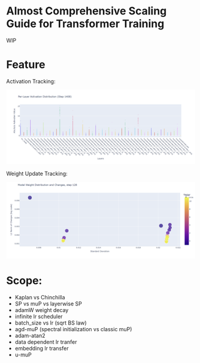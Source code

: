 # Almost Comprehensive Scaling Guide for Transformer Training

WIP

# Feature

Activation Tracking:

![alt text](contents/activation.png)

Weight Update Tracking:

![alt text](contents/weight_shift.png)

# Scope:

* Kaplan vs Chinchilla
* SP vs muP vs layerwise SP
* adamW weight decay
* infinite lr scheduler
* batch_size vs lr (sqrt BS law)
* agd-muP (spectral initialization vs classic muP)
* adam-atan2
* data dependent lr tranfer
* embedding lr transfer
* u-muP

